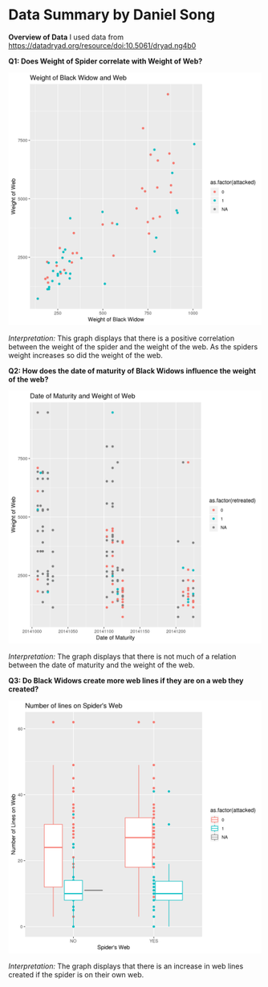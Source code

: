 # Data Summary by Daniel Song

**Overview of Data**
I used data from https://datadryad.org/resource/doi:10.5061/dryad.ng4b0

**Q1: Does Weight of Spider correlate with Weight of Web?**

![](SpiderWeight_vs_WebWeight2.png)

*Interpretation:*
This graph displays that there is a positive correlation between the weight of the spider and the weight of the web.  As the spiders weight increases so did the weight of the web. 

**Q2: How does the date of maturity of Black Widows influence the weight of the web?**

![](MaturityDate_vs_WebWeight2.png)

*Interpretation:*
The graph displays that there is not much of a relation between the date of maturity and the weight of the web. 

**Q3: Do Black Widows create more web lines if they are on a web they created?**

![](NumberWebLines_vs_OwnWeb2.png)

*Interpretation:*
The graph displays that there is an increase in web lines created if the spider is on their own web. 
